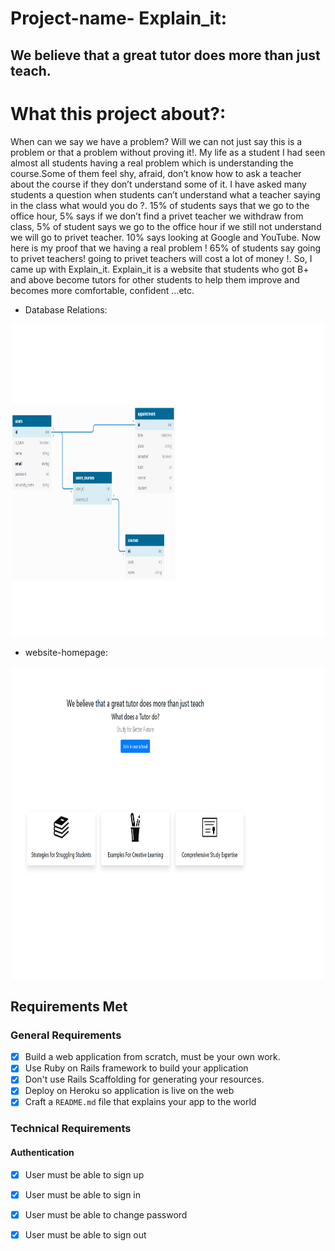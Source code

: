 # Project-name- Explain_it:

## We believe that a great tutor does more than just teach.

# What this project about?:


When can we say we  have a problem? Will we can not just say this is a problem or that a problem without proving it!.
My life as a student  I had seen almost all students having a real problem which is understanding the course.Some of them feel shy, afraid, don’t know how to ask a teacher about the course if they don’t understand some of it. I have asked many students  a question  when students  can’t understand what a teacher saying in the class what would you do ?. 15% of students says that we go to the  office hour, 5% says if we don’t  find  a privet teacher we withdraw from class, 5% of student says we go to the office hour if we still not understand we will go to privet teacher. 10% says looking at Google and YouTube. Now here is my proof that we having a real problem !  65% of students say going to privet teachers! going to privet teachers will cost a lot of money !. So, I came up with Explain_it. Explain_it  is a website that students who got B+ and above become tutors for other students to help them improve and becomes more comfortable, confident …etc. 

 * Database Relations:
 <p align="center"><img src="./website-homepage/dbdiagram.png" width="500" height="500" ></p>

 * website-homepage:

 <p align="center"><img src="./website-homepage/home.png" width="500" height="500" ></p>

## Requirements Met

### General Requirements

- [x] Build a web application from scratch, must be your own work. 
- [x] Use Ruby on Rails framework to build your application 
- [x] Don't use Rails Scaffolding for generating your resources. 
- [x] Deploy on Heroku so application is live on the web 
- [x] Craft a `README.md` file that explains your app to the world 

### Technical Requirements

#### Authentication
- [x] User must be able to sign up 
- [x] User must be able to sign in 
- [x] User must be able to change password 
- [x] User must be able to sign out 




